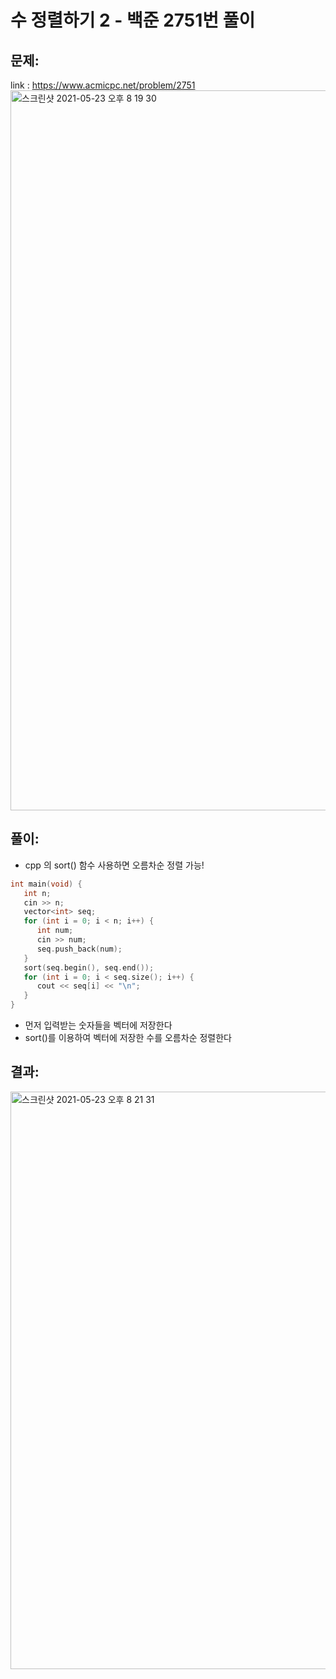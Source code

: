 # 수 정렬하기 2 - 백준 2751번 풀이

## 문제: 
link : https://www.acmicpc.net/problem/2751
<img width="1152" alt="스크린샷 2021-05-23 오후 8 19 30" src="https://user-images.githubusercontent.com/52744390/119258340-2fa27880-bc04-11eb-8f0d-fc7c53fe7fef.png">

## 풀이: 
* cpp 의 sort() 함수 사용하면 오름차순 정렬 가능! 

```cpp
int main(void) {
   int n;
   cin >> n;
   vector<int> seq;
   for (int i = 0; i < n; i++) {
      int num;
      cin >> num;
      seq.push_back(num);
   }
   sort(seq.begin(), seq.end());
   for (int i = 0; i < seq.size(); i++) {
      cout << seq[i] << "\n";
   }
}
```
* 먼저 입력받는 숫자들을 벡터에 저장한다 
* sort()를 이용하여 벡터에 저장한 수를 오름차순 정렬한다 

## 결과: 
<img width="924" alt="스크린샷 2021-05-23 오후 8 21 31" src="https://user-images.githubusercontent.com/52744390/119258411-78f2c800-bc04-11eb-877c-48a3bd808d34.png">


